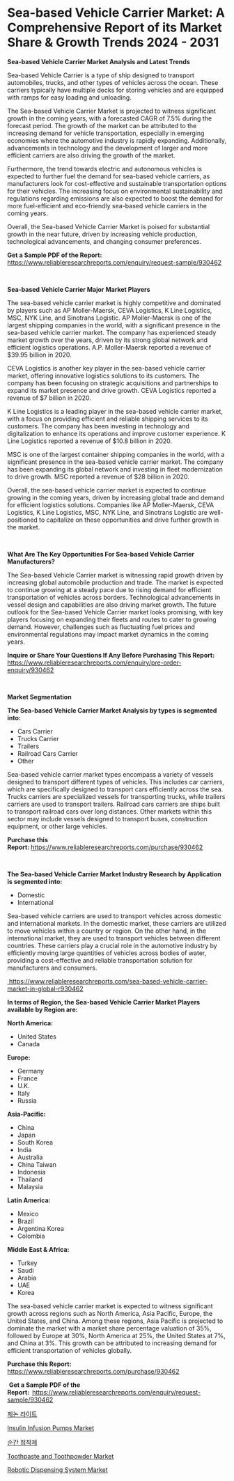 <p><h1>Sea-based Vehicle Carrier Market: A Comprehensive Report of its Market Share & Growth Trends 2024 - 2031</h1></p><p><strong>Sea-based Vehicle Carrier Market Analysis and Latest Trends</strong></p>
<p><p>Sea-based Vehicle Carrier is a type of ship designed to transport automobiles, trucks, and other types of vehicles across the ocean. These carriers typically have multiple decks for storing vehicles and are equipped with ramps for easy loading and unloading.</p><p>The Sea-based Vehicle Carrier Market is projected to witness significant growth in the coming years, with a forecasted CAGR of 7.5% during the forecast period. The growth of the market can be attributed to the increasing demand for vehicle transportation, especially in emerging economies where the automotive industry is rapidly expanding. Additionally, advancements in technology and the development of larger and more efficient carriers are also driving the growth of the market.</p><p>Furthermore, the trend towards electric and autonomous vehicles is expected to further fuel the demand for sea-based vehicle carriers, as manufacturers look for cost-effective and sustainable transportation options for their vehicles. The increasing focus on environmental sustainability and regulations regarding emissions are also expected to boost the demand for more fuel-efficient and eco-friendly sea-based vehicle carriers in the coming years.</p><p>Overall, the Sea-based Vehicle Carrier Market is poised for substantial growth in the near future, driven by increasing vehicle production, technological advancements, and changing consumer preferences.</p></p>
<p><strong>Get a Sample PDF of the Report:&nbsp;</strong> <a href="https://www.reliableresearchreports.com/enquiry/request-sample/930462">https://www.reliableresearchreports.com/enquiry/request-sample/930462</a></p>
<p>&nbsp;</p>
<p><strong>Sea-based Vehicle Carrier Major Market Players</strong></p>
<p><p>The sea-based vehicle carrier market is highly competitive and dominated by players such as AP Moller-Maersk, CEVA Logistics, K Line Logistics, MSC, NYK Line, and Sinotrans Logistic. AP Moller-Maersk is one of the largest shipping companies in the world, with a significant presence in the sea-based vehicle carrier market. The company has experienced steady market growth over the years, driven by its strong global network and efficient logistics operations. A.P. Moller-Maersk reported a revenue of $39.95 billion in 2020.</p><p>CEVA Logistics is another key player in the sea-based vehicle carrier market, offering innovative logistics solutions to its customers. The company has been focusing on strategic acquisitions and partnerships to expand its market presence and drive growth. CEVA Logistics reported a revenue of $7 billion in 2020.</p><p>K Line Logistics is a leading player in the sea-based vehicle carrier market, with a focus on providing efficient and reliable shipping services to its customers. The company has been investing in technology and digitalization to enhance its operations and improve customer experience. K Line Logistics reported a revenue of $10.8 billion in 2020.</p><p>MSC is one of the largest container shipping companies in the world, with a significant presence in the sea-based vehicle carrier market. The company has been expanding its global network and investing in fleet modernization to drive growth. MSC reported a revenue of $28 billion in 2020.</p><p>Overall, the sea-based vehicle carrier market is expected to continue growing in the coming years, driven by increasing global trade and demand for efficient logistics solutions. Companies like AP Moller-Maersk, CEVA Logistics, K Line Logistics, MSC, NYK Line, and Sinotrans Logistic are well-positioned to capitalize on these opportunities and drive further growth in the market.</p></p>
<p>&nbsp;</p>
<p><strong>What Are The Key Opportunities For Sea-based Vehicle Carrier Manufacturers?</strong></p>
<p><p>The Sea-based Vehicle Carrier market is witnessing rapid growth driven by increasing global automobile production and trade. The market is expected to continue growing at a steady pace due to rising demand for efficient transportation of vehicles across borders. Technological advancements in vessel design and capabilities are also driving market growth. The future outlook for the Sea-based Vehicle Carrier market looks promising, with key players focusing on expanding their fleets and routes to cater to growing demand. However, challenges such as fluctuating fuel prices and environmental regulations may impact market dynamics in the coming years.</p></p>
<p><strong>Inquire or Share Your Questions If Any Before Purchasing This Report:</strong> <a href="https://www.reliableresearchreports.com/enquiry/pre-order-enquiry/930462">https://www.reliableresearchreports.com/enquiry/pre-order-enquiry/930462</a></p>
<p>&nbsp;</p>
<p><strong>Market Segmentation</strong></p>
<p><strong>The Sea-based Vehicle Carrier Market Analysis by types is segmented into:</strong></p>
<p><ul><li>Cars Carrier</li><li>Trucks Carrier</li><li>Trailers</li><li>Railroad Cars Carrier</li><li>Other</li></ul></p>
<p><p>Sea-based vehicle carrier market types encompass a variety of vessels designed to transport different types of vehicles. This includes car carriers, which are specifically designed to transport cars efficiently across the sea. Trucks carriers are specialized vessels for transporting trucks, while trailers carriers are used to transport trailers. Railroad cars carriers are ships built to transport railroad cars over long distances. Other markets within this sector may include vessels designed to transport buses, construction equipment, or other large vehicles.</p></p>
<p><strong>Purchase this Report:&nbsp;</strong><a href="https://www.reliableresearchreports.com/purchase/930462">https://www.reliableresearchreports.com/purchase/930462</a></p>
<p>&nbsp;</p>
<p><strong>The Sea-based Vehicle Carrier Market Industry Research by Application is segmented into:</strong></p>
<p><ul><li>Domestic</li><li>International</li></ul></p>
<p><p>Sea-based vehicle carriers are used to transport vehicles across domestic and international markets. In the domestic market, these carriers are utilized to move vehicles within a country or region. On the other hand, in the international market, they are used to transport vehicles between different countries. These carriers play a crucial role in the automotive industry by efficiently moving large quantities of vehicles across bodies of water, providing a cost-effective and reliable transportation solution for manufacturers and consumers.</p></p>
<p><a href="https://www.reliableresearchreports.com/sea-based-vehicle-carrier-market-in-global-r930462">&nbsp;https://www.reliableresearchreports.com/sea-based-vehicle-carrier-market-in-global-r930462</a></p>
<p><strong>In terms of Region, the Sea-based Vehicle Carrier Market Players available by Region are:</strong></p>
<p>
    <p> <strong> North America: </strong>
        <ul>
            <li>United States</li>
            <li>Canada</li>
        </ul>
        </p> 
    <p> <strong> Europe: </strong>
        <ul>
            <li>Germany</li>
            <li>France</li>
            <li>U.K.</li>
            <li>Italy</li>
            <li>Russia</li>
        </ul>
        </p> 
    <p> <strong> Asia-Pacific: </strong>
        <ul>
            <li>China</li>
            <li>Japan</li>
            <li>South Korea</li>
            <li>India</li>
            <li>Australia</li>
            <li>China Taiwan</li>
            <li>Indonesia</li>
            <li>Thailand</li>
            <li>Malaysia</li>
        </ul>
        </p> 
    <p> <strong> Latin America: </strong>
        <ul>
            <li>Mexico</li>
            <li>Brazil</li>
            <li>Argentina Korea</li>
            <li>Colombia</li>
        </ul>
        </p> 
    <p> <strong> Middle East & Africa: </strong>
        <ul>
            <li>Turkey</li>
            <li>Saudi</li>
            <li>Arabia</li>
            <li>UAE</li>
            <li>Korea</li>
        </ul>
    </p>
    </p>
<p><p>The sea-based vehicle carrier market is expected to witness significant growth across regions such as North America, Asia Pacific, Europe, the United States, and China. Among these regions, Asia Pacific is projected to dominate the market with a market share percentage valuation of 35%, followed by Europe at 30%, North America at 25%, the United States at 7%, and China at 3%. This growth can be attributed to increasing demand for efficient transportation of vehicles globally.</p></p>
<p><strong>Purchase this Report: </strong><a href="https://www.reliableresearchreports.com/purchase/930462">https://www.reliableresearchreports.com/purchase/930462</a></p>
<p>&nbsp;<strong>Get a Sample PDF of the Report:&nbsp;&nbsp;</strong><a href="https://www.reliableresearchreports.com/enquiry/request-sample/930462">https://www.reliableresearchreports.com/enquiry/request-sample/930462</a></p>
<p><strong></strong></p>
<p><p><a href="https://medium.com/@allisonkreiger/%EC%A0%9C%EB%85%BC-%EB%9D%BC%EC%9D%B4%ED%8A%B8-%EC%8B%9C%EC%9E%A5-2031%EB%85%84%EA%B9%8C%EC%A7%80%EC%9D%98-%ED%8A%B8%EB%A0%8C%EB%93%9C-%EC%98%88%EC%B8%A1-%EB%B0%8F-%EA%B2%BD%EC%9F%81-%EB%B6%84%EC%84%9D-8590711cc193">제논 라이트</a></p><p><a href="https://www.linkedin.com/pulse/insulin-infusion-pumps-market-report-reveals-latest-trends-jldpc">Insulin Infusion Pumps Market</a></p><p><a href="https://medium.com/@bud567768/%EC%A6%89%EA%B0%81%EC%A0%81%EC%9D%B8-%EC%A0%91%ED%95%A9%EC%A0%9C-%EC%8B%9C%EC%9E%A5-%EC%A7%80%ED%91%9C-%ED%95%B4%EB%8F%85-%EC%8B%9C%EC%9E%A5-%EC%A0%90%EC%9C%A0%EC%9C%A8-%ED%8A%B8%EB%A0%8C%EB%93%9C-%EB%B0%8F-%EC%84%B1%EC%9E%A5-%ED%8C%A8%ED%84%B4-75c469c17393">순간 접착제</a></p><p><a href="https://issuu.com/reportprime-2/docs/toothpaste-and-toothpowder-market-size-2030.pptx">Toothpaste and Toothpowder Market</a></p><p><a href="https://www.linkedin.com/pulse/robotic-dispensing-system-market-size-reveals-best-marketing-w8vrc">Robotic Dispensing System Market</a></p></p>